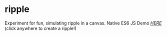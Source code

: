 # ripple
Experiment for fun, simulating ripple in a canvas. Native ES6 JS
 Demo _[HERE](https://willydouhard.github.io/ripple/)_ (click anywhere to create a ripple!)
